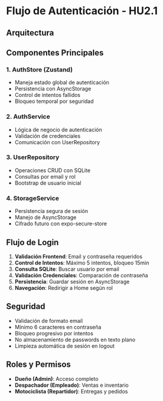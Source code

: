 # Flujo de Autenticación - HU2.1

## Arquitectura


## Componentes Principales

### 1. AuthStore (Zustand)
- Maneja estado global de autenticación
- Persistencia con AsyncStorage
- Control de intentos fallidos
- Bloqueo temporal por seguridad

### 2. AuthService
- Lógica de negocio de autenticación
- Validación de credenciales
- Comunicación con UserRepository

### 3. UserRepository
- Operaciones CRUD con SQLite
- Consultas por email y rol
- Bootstrap de usuario inicial

### 4. StorageService
- Persistencia segura de sesión
- Manejo de AsyncStorage
- Cifrado futuro con expo-secure-store

## Flujo de Login

1. **Validación Frontend**: Email y contraseña requeridos
2. **Control de Intentos**: Máximo 5 intentos, bloqueo 15min
3. **Consulta SQLite**: Buscar usuario por email
4. **Validación Credenciales**: Comparación de contraseña
5. **Persistencia**: Guardar sesión en AsyncStorage
6. **Navegación**: Redirigir a Home según rol

## Seguridad

- Validación de formato email
- Mínimo 6 caracteres en contraseña
- Bloqueo progresivo por intentos
- No almacenamiento de passwords en texto plano
- Limpieza automática de sesión en logout

## Roles y Permisos

- **Dueño (Admin)**: Acceso completo
- **Despachador (Empleado)**: Ventas e inventario
- **Motociclista (Repartidor)**: Entregas y pedidos
